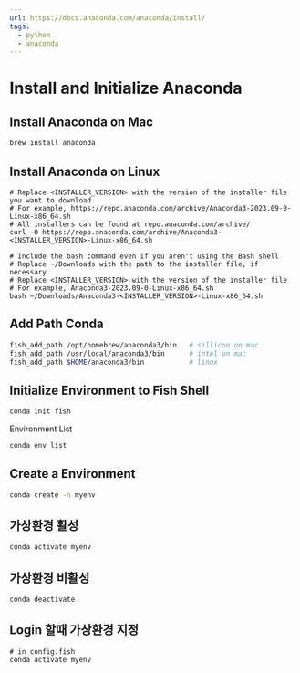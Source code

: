 ```yaml
---
url: https://docs.anaconda.com/anaconda/install/
tags:
  - python
  - anaconda
---
```


# Install and Initialize Anaconda

## Install Anaconda on Mac

```bash
brew install anaconda
```

## Install Anaconda on Linux

```shell
# Replace <INSTALLER_VERSION> with the version of the installer file you want to download
# For example, https://repo.anaconda.com/archive/Anaconda3-2023.09-0-Linux-x86_64.sh
# All installers can be found at repo.anaconda.com/archive/
curl -O https://repo.anaconda.com/archive/Anaconda3-<INSTALLER_VERSION>-Linux-x86_64.sh

# Include the bash command even if you aren't using the Bash shell
# Replace ~/Downloads with the path to the installer file, if necessary
# Replace <INSTALLER_VERSION> with the version of the installer file
# For example, Anaconda3-2023.09-0-Linux-x86_64.sh
bash ~/Downloads/Anaconda3-<INSTALLER_VERSION>-Linux-x86_64.sh
```

## Add Path Conda

```bash
fish_add_path /opt/homebrew/anaconda3/bin   # sillicon on mac
fish_add_path /usr/local/anaconda3/bin      # intel on mac
fish_add_path $HOME/anaconda3/bin           # linux
```

## Initialize Environment to Fish Shell

```bash
conda init fish
```

Environment List

```bash
conda env list
```

## Create a Environment

```bash
conda create -n myenv
```

## 가상환경 활성

```bash
conda activate myenv
```

## 가상환경 비활성

```bash
conda deactivate
```

## Login 할때 가상환경 지정

```shell
# in config.fish
conda activate myenv 
```
